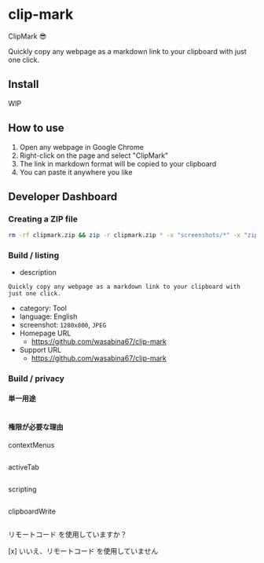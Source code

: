 # clip-mark
ClipMark 😎

Quickly copy any webpage as a markdown link to your clipboard with just one click.

## Install

WIP

## How to use

1. Open any webpage in Google Chrome
2. Right-click on the page and select "ClipMark"
3. The link in markdown format will be copied to your clipboard
4. You can paste it anywhere you like

## Developer Dashboard

### Creating a ZIP file

```bash
rm -rf clipmark.zip && zip -r clipmark.zip * -x "screenshots/*" -x "zip/*"
```

### Build / listing

- description

```
Quickly copy any webpage as a markdown link to your clipboard with just one click.
```

- category: Tool
- language: English
- screenshot: `1280x800`, `JPEG`
- Homepage URL
  - https://github.com/wasabina67/clip-mark
- Support URL
  - https://github.com/wasabina67/clip-mark

### Build / privacy

#### 単一用途

```
```

#### 権限が必要な理由

contextMenus

```
```

activeTab

```
```

scripting

```
```

clipboardWrite

```
```

リモートコード を使用していますか？

[x] いいえ、リモートコード を使用していません
